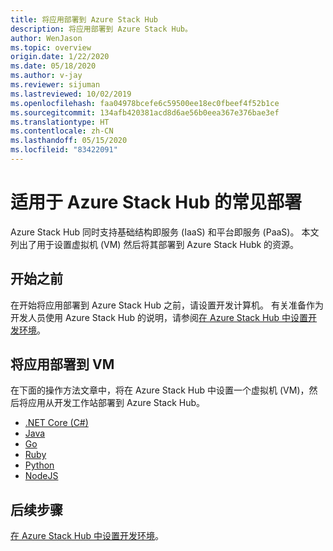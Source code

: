 ```yaml
---
title: 将应用部署到 Azure Stack Hub
description: 将应用部署到 Azure Stack Hub。
author: WenJason
ms.topic: overview
origin.date: 1/22/2020
ms.date: 05/18/2020
ms.author: v-jay
ms.reviewer: sijuman
ms.lastreviewed: 10/02/2019
ms.openlocfilehash: faa04978bcefe6c59500ee18ec0fbeef4f52b1ce
ms.sourcegitcommit: 134afb420381acd8d6ae56b0eea367e376bae3ef
ms.translationtype: HT
ms.contentlocale: zh-CN
ms.lasthandoff: 05/15/2020
ms.locfileid: "83422091"
---
```

# <a name="common-deployments-for-azure-stack-hub"></a>适用于 Azure Stack Hub 的常见部署

Azure Stack Hub 同时支持基础结构即服务 (IaaS) 和平台即服务 (PaaS)。 本文列出了用于设置虚拟机 (VM) 然后将其部署到 Azure Stack Hubk 的资源。

## <a name="before-you-begin"></a>开始之前

在开始将应用部署到 Azure Stack Hub 之前，请设置开发计算机。 有关准备作为开发人员使用 Azure Stack Hub 的说明，请参阅[在 Azure Stack Hub 中设置开发环境](azure-stack-dev-start.md)。

## <a name="deploy-an-app-to-a-vm"></a>将应用部署到 VM

在下面的操作方法文章中，将在 Azure Stack Hub 中设置一个虚拟机 (VM)，然后将应用从开发工作站部署到 Azure Stack Hub。

- [.NET Core (C#)](azure-stack-dev-start-howto-vm-dotnet.md)
- [Java](azure-stack-dev-start-howto-vm-java.md)
- [Go](azure-stack-dev-start-howto-vm-go.md)
- [Ruby](azure-stack-dev-start-howto-vm-ruby.md)
- [Python](azure-stack-dev-start-howto-vm-python.md)
- [NodeJS](azure-stack-dev-start-howto-vm-nodejs.md)

## <a name="next-steps"></a>后续步骤

[在 Azure Stack Hub 中设置开发环境](azure-stack-dev-start.md)。
